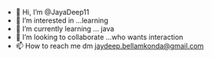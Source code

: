 - 👋 Hi, I’m @JayaDeep11
- 👀 I’m interested in ...learning
- 🌱 I’m currently learning ... java
- 💞️ I’m looking to collaborate  ...who wants  interaction
- 📫 How to reach me dm jaydeep.bellamkonda@gmail.com

<!---
JayaDeep11/JayaDeep11 is a ✨ special ✨ repository because its `README.md` (this file) appears on your GitHub profile.
You can click the Preview link to take a look at your changes.
--->

